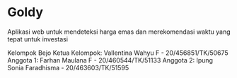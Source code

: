 # Goldy
Aplikasi web untuk mendeteksi harga emas dan merekomendasi waktu yang tepat untuk investasi

Kelompok Bejo
Ketua Kelompok: Vallentina Wahyu F - 20/456851/TK/50675
Anggota 1: Farhan Maulana F - 20/460544/TK/51133
Anggota 2: Ipung Sonia Faradhisma - 20/463603/TK/51595
